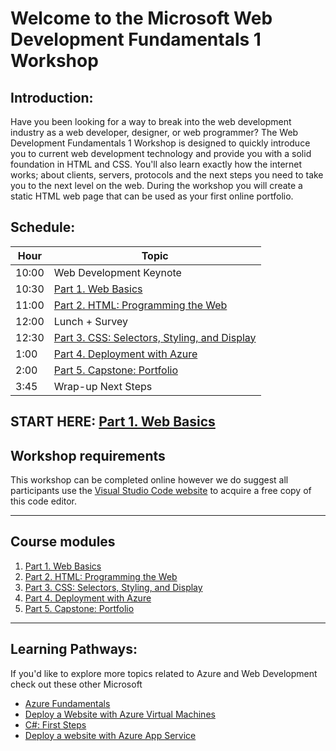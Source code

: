# Welcome to the Microsoft Web Development Fundamentals 1 Workshop
## Introduction:
Have you been looking for a way to break into the web development industry as a web developer, designer, or web programmer? The Web Development Fundamentals 1 Workshop is designed to quickly introduce you to current web development technology and provide you with a solid foundation in HTML and CSS. You'll also learn exactly how the internet works; about clients, servers, protocols and the next steps you need to take you to the next level on the web. During the workshop you will create a static HTML web page that can be used as your first online portfolio.

## Schedule:

|Hour|Topic
|---|---|
|10:00	|Web Development Keynote
|10:30	|[Part 1. Web Basics](https://github.com/daniel-dc-cd/web-fundamentals-1/tree/master/Part%201.%20Web%20Basics)
|11:00  |[Part 2. HTML: Programming the Web](https://github.com/daniel-dc-cd/web-fundamentals-1/tree/master/Part%202.%20HTML)
|12:00	|Lunch + Survey
|12:30	|[Part 3. CSS: Selectors, Styling, and Display](https://github.com/daniel-dc-cd/web-fundamentals-1/tree/master/Part%203.%20CSS%20%26%20CSS3)
|1:00	|[Part 4. Deployment with Azure](https://github.com/daniel-dc-cd/web-fundamentals-1/tree/master/Part%204.%20%20Web%20Publishing)
|2:00	|[Part 5. Capstone: Portfolio](https://github.com/daniel-dc-cd/web-fundamentals-1/tree/master/Part%205.%20Capstone)
|3:45	|Wrap-up Next Steps

## START HERE: [**Part 1. Web Basics**](https://github.com/daniel-dc-cd/web-fundamentals-1/tree/master/Part%201.%20Web%20Basics)

## Workshop requirements

This workshop can be completed online however we do suggest all participants use the [Visual Studio Code website](https://code.visualstudio.com/) to acquire a free copy of this code editor.

---
## Course modules

1. [Part 1. Web Basics](https://github.com/daniel-dc-cd/web-fundamentals-1/tree/master/Part%201.%20Web%20Basics)
2. [Part 2. HTML: Programming the Web](https://github.com/daniel-dc-cd/web-fundamentals-1/tree/master/Part%202.%20HTML)
3. [Part 3. CSS: Selectors, Styling, and Display](https://github.com/daniel-dc-cd/web-fundamentals-1/tree/master/Part%203.%20CSS%20%26%20CSS3)
4. [Part 4. Deployment with Azure](https://github.com/daniel-dc-cd/web-fundamentals-1/tree/master/Part%204.%20%20Web%20Publishing)
5. [Part 5. Capstone: Portfolio](https://github.com/daniel-dc-cd/web-fundamentals-1/tree/master/Part%205.%20Capstone)
---
## Learning Pathways:
If you'd like to explore more topics related to Azure and Web Development check out these other Microsoft 	
* [Azure Fundamentals](https://docs.microsoft.com/en-us/learn/paths/azure-fundamentals/)	
* [Deploy a Website with Azure Virtual Machines](https://docs.microsoft.com/en-us/learn/paths/deploy-a-website-with-azure-virtual-machines/)	
* [C#: First Steps](https://docs.microsoft.com/en-us/learn/paths/csharp-first-steps/)	
* [Deploy a website with Azure App Service](https://docs.microsoft.com/en-us/learn/paths/deploy-a-website-with-azure-app-service/)		

